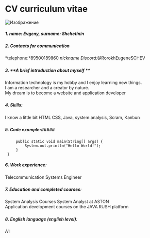 # CV сurriculum vitae #
![Изображение](https://avatars.githubusercontent.com/u/217088745?v=4 "ПЕРСОНА")
##### 1. **name:** Evgeny, **surname:** Shchetinin #####
##### 2. **Сontacts for communication**<br>
 *telephone:*89500189860  *nickname Discord:*@RorokhEugeneSCHEV 
#####
##### 3. **A brief introduction about myself **<br>
 Information technology is my hobby and I enjoy learning new things.<br> 
 I am a researcher and a creator by nature.<br> 
 My dream is to become a website and application developer 
#####
##### 4. **Skills:**<br>
 I know a little bit HTML CSS, Java, system analysis, Scram, Kanbun 
#####
##### 5. **Сode example:**#####
```class HelloWorld {
     public static void main(String[] args) {
         System.out.println("Hello World!"); 
     }
 }
``` 
##### 6. **Work experience:**<br>
 Telecommunication Systems Engineer 
#####
##### 7. **Education and completed courses:**<br>
 System Analysis Courses System Analyst at ASTON<br>
 Application development courses on the JAVA RUSH platform 
#####
##### 8. **English language (english level):**<br>
 A1 
#####